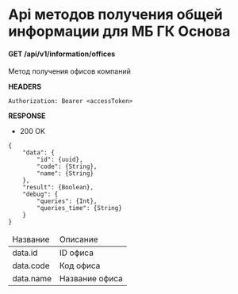 # Api методов получения общей информации для МБ ГК Основа

#### GET /api/v1/information/offices

Метод получения офисов компаний

<b>HEADERS</b>

```
Authorization: Bearer <accessToken>
```

<b>RESPONSE</b>

+ 200 OK

```
{
    "data": {
        "id": {uuid},
        "code": {String},
        "name": {String}
    },
    "result": {Boolean},
    "debug": {
        "queries": {Int},
        "queries_time": {String}
    }
}
```

<table>
    <thead>
        <tr>
            <td>Название</td>
            <td>Описание</td>
        </tr>
    </thead>
    <tbody>
        <tr>
            <td>data.id</td>
            <td>ID офиса</td>
        </tr>
        <tr>
            <td>data.code</td>
            <td>Код офиса</td>
        </tr>
        <tr>
            <td>data.name</td>
            <td>Название офиса</td>
        </tr>
    </tbody>
</table>
